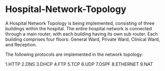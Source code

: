 # Hospital-Network-Topology

A Hospital Network Topology is being implemented, consisting of three buildings within the hospital. The entire hospital network is connected through a main router, with each building having its own sub router. Each building comprises four floors: General Ward, Private Ward, Clinical Ward, and Reception.

The following protocols are implemented in the network topology:

1.HTTP
2.DNS
3.DHCP
4.FTP
5.TCP
6.UDP
7.OSPF
8.ETHERNET
9.NAT
